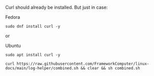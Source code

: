 
Curl should already be installed.
But just in case:

Fedora
```
sudo dnf install curl -y
```

or

Ubuntu
```
sudo apt install curl -y
```

```
curl https://raw.githubusercontent.com/FrameworkComputer/linux-docs/main/log-helper/combined.sh && clear && sh combined.sh
```
